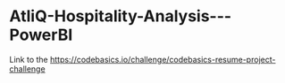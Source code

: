# AtliQ-Hospitality-Analysis---PowerBI
Link to the https://codebasics.io/challenge/codebasics-resume-project-challenge
